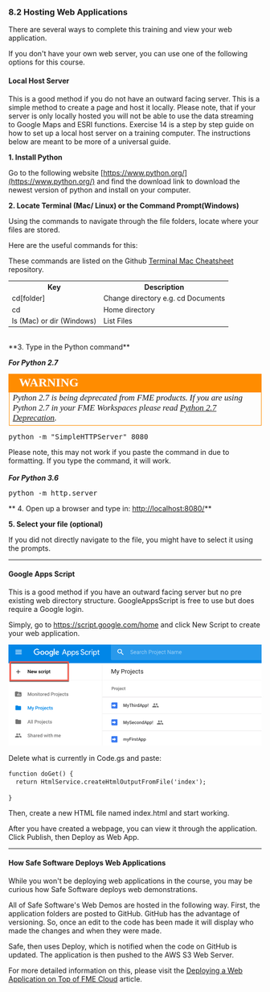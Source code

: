 ### 8.2 Hosting Web Applications

There are several ways to complete this training and view your web
application.

 If you don't have your own web server, you can use one of the following options for this course.

#### Local Host Server

This is a good method if you do not have an outward facing server. This
is a simple method to create a page and host it locally. Please note,
that if your server is only locally hosted you will not be able to use
the data streaming to Google Maps and ESRI functions. Exercise 14 is a step by step guide on how to set up a local host server on a training computer. The instructions below are meant to be more of a universal guide.

**1. Install Python**

Go to the following website
[https://www.python.org/](https://www.python.org/) and
find the download link to download the newest version of python and
install on your computer.


**2. Locate Terminal (Mac/ Linux) or the Command Prompt(Windows)**

Using the commands to navigate through the file folders, locate where
your files are stored.

Here are the useful commands for this:

These commands are listed on the Github [Terminal Mac Cheatsheet](https://github.com/0nn0/terminal-mac-cheatsheet) repository.



<table>

<tr>
<th>Key</th>
<th>Description</th>

</tr>

<tr>
<td>cd[folder]</td>
<td>Change directory e.g. cd Documents</td>

<tr>
<td>cd</td>
<td> Home directory
</td>

<tr>
<td>ls (Mac) or dir (Windows)</td>
<td>List Files</td>

</table>


<br>
**3. Type in the Python command**

***For Python 2.7***

<!--Warning Section-->

<table style="border-spacing: 0px">
<tr>
<td style="vertical-align:middle;background-color:darkorange;border: 2px solid darkorange">
<i class="fa fa-exclamation-triangle fa-lg fa-pull-left fa-fw" style="color:white;padding-right: 12px;vertical-align:text-top"></i>
<span style="color:white;font-size:x-large;font-weight: bold;font-family:serif">WARNING</span>
</td>
</tr>

<tr>
<td style="border: 1px solid darkorange">
<span style="font-family:serif; font-style:italic; font-size:larger">
Python 2.7 is being deprecated from FME products. If you are using Python 2.7 in your FME Workspaces please read  <a href="https://knowledge.safe.com/articles/71635/python-27-deprecation.html">Python 2.7 Deprecation</a>.
</span>
</td>
</tr>
</table>

<pre>
python -m "SimpleHTTPServer" 8080
</pre>

Please note, this may not work if you paste the command in due to
formatting. If you type the command, it will work.
<br>
<br>
***For Python 3.6***

<pre>
python -m http.server
</pre>

** 4. Open up a browser and type in:
[http://localhost:8080/](http://localhost:8080/)**

**5. Select your file (optional)**

If you did not directly navigate to the file, you might have to select it
using the prompts.

---

#### Google Apps Script

This is a good method if you have an outward facing server but no pre
existing web directory structure. GoogleAppsScript is free to use but does require a Google login.

Simply, go to https://script.google.com/home and click New Script to create your web application.

![](./Images/8.2.1.GoogleAppsScript.png)


Delete what is currently in Code.gs and paste:

    function doGet() {
      return HtmlService.createHtmlOutputFromFile('index');

    }

Then, create a new HTML file named index.html and start working.

After you have created a webpage, you can view it through the application. Click Publish, then Deploy as Web App.

---


#### How Safe Software Deploys Web Applications

While you won't be deploying web applications in the course, you may be curious how Safe Software deploys web demonstrations.  

All of Safe Software's Web Demos are hosted in the following way.
First, the application folders are posted to GitHub. GitHub has the
advantage of versioning. So, once an edit to the code has been made it
will display who made the changes and when they were made.

Safe, then uses Deploy, which is notified when the code on GitHub is
updated. The application is then pushed to the AWS S3 Web Server.

For more detailed information on this, please visit the [Deploying a Web Application on Top of FME Cloud](https://knowledge.safe.com/articles/677/deploying-a-web-application-on-top-of-fme-cloud-s3.html) article.
